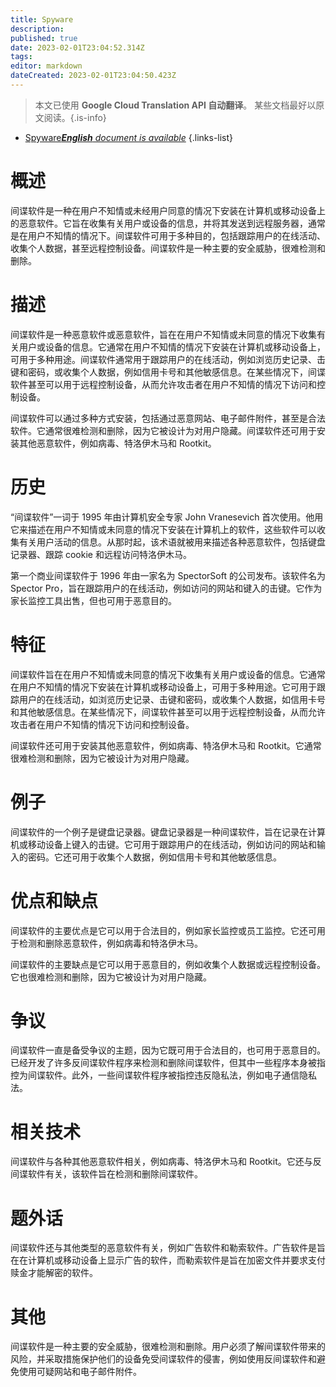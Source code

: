 ```yaml
---
title: Spyware
description: 
published: true
date: 2023-02-01T23:04:52.314Z
tags: 
editor: markdown
dateCreated: 2023-02-01T23:04:50.423Z
---
```


> 本文已使用 **Google Cloud Translation API 自动翻译**。
某些文档最好以原文阅读。{.is-info}



- [Spyware***English** document is available*](/en/Knowledge-base/Dictionary/spyware)
{.links-list}


# 概述

间谍软件是一种在用户不知情或未经用户同意的情况下安装在计算机或移动设备上的恶意软件。它旨在收集有关用户或设备的信息，并将其发送到远程服务器，通常是在用户不知情的情况下。间谍软件可用于多种目的，包括跟踪用户的在线活动、收集个人数据，甚至远程控制设备。间谍软件是一种主要的安全威胁，很难检测和删除。

# 描述

间谍软件是一种恶意软件或恶意软件，旨在在用户不知情或未同意的情况下收集有关用户或设备的信息。它通常在用户不知情的情况下安装在计算机或移动设备上，可用于多种用途。间谍软件通常用于跟踪用户的在线活动，例如浏览历史记录、击键和密码，或收集个人数据，例如信用卡号和其他敏感信息。在某些情况下，间谍软件甚至可以用于远程控制设备，从而允许攻击者在用户不知情的情况下访问和控制设备。

间谍软件可以通过多种方式安装，包括通过恶意网站、电子邮件附件，甚至是合法软件。它通常很难检测和删除，因为它被设计为对用户隐藏。间谍软件还可用于安装其他恶意软件，例如病毒、特洛伊木马和 Rootkit。

# 历史

“间谍软件”一词于 1995 年由计算机安全专家 John Vranesevich 首次使用。他用它来描述在用户不知情或未同意的情况下安装在计算机上的软件，这些软件可以收集有关用户活动的信息。从那时起，该术语就被用来描述各种恶意软件，包括键盘记录器、跟踪 cookie 和远程访问特洛伊木马。

第一个商业间谍软件于 1996 年由一家名为 SpectorSoft 的公司发布。该软件名为 Spector Pro，旨在跟踪用户的在线活动，例如访问的网站和键入的击键。它作为家长监控工具出售，但也可用于恶意目的。

# 特征

间谍软件旨在在用户不知情或未同意的情况下收集有关用户或设备的信息。它通常在用户不知情的情况下安装在计算机或移动设备上，可用于多种用途。它可用于跟踪用户的在线活动，如浏览历史记录、击键和密码，或收集个人数据，如信用卡号和其他敏感信息。在某些情况下，间谍软件甚至可以用于远程控制设备，从而允许攻击者在用户不知情的情况下访问和控制设备。

间谍软件还可用于安装其他恶意软件，例如病毒、特洛伊木马和 Rootkit。它通常很难检测和删除，因为它被设计为对用户隐藏。

# 例子

间谍软件的一个例子是键盘记录器。键盘记录器是一种间谍软件，旨在记录在计算机或移动设备上键入的击键。它可用于跟踪用户的在线活动，例如访问的网站和输入的密码。它还可用于收集个人数据，例如信用卡号和其他敏感信息。

# 优点和缺点

间谍软件的主要优点是它可以用于合法目的，例如家长监控或员工监控。它还可用于检测和删除恶意软件，例如病毒和特洛伊木马。

间谍软件的主要缺点是它可以用于恶意目的，例如收集个人数据或远程控制设备。它也很难检测和删除，因为它被设计为对用户隐藏。

# 争议

间谍软件一直是备受争议的主题，因为它既可用于合法目的，也可用于恶意目的。已经开发了许多反间谍软件程序来检测和删除间谍软件，但其中一些程序本身被指控为间谍软件。此外，一些间谍软件程序被指控违反隐私法，例如电子通信隐私法。

# 相关技术

间谍软件与各种其他恶意软件相关，例如病毒、特洛伊木马和 Rootkit。它还与反间谍软件有关，该软件旨在检测和删除间谍软件。

# 题外话

间谍软件还与其他类型的恶意软件有关，例如广告软件和勒索软件。广告软件是旨在在计算机或移动设备上显示广告的软件，而勒索软件是旨在加密文件并要求支付赎金才能解密的软件。

# 其他

间谍软件是一种主要的安全威胁，很难检测和删除。用户必须了解间谍软件带来的风险，并采取措施保护他们的设备免受间谍软件的侵害，例如使用反间谍软件和避免使用可疑网站和电子邮件附件。